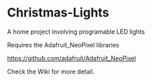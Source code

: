 # Christmas-Lights
A home project involving programable LED lights

Requires the Adafruit_NeoPixel libraries 

https://github.com/adafruit/Adafruit_NeoPixel

Check the Wiki for more detail.
